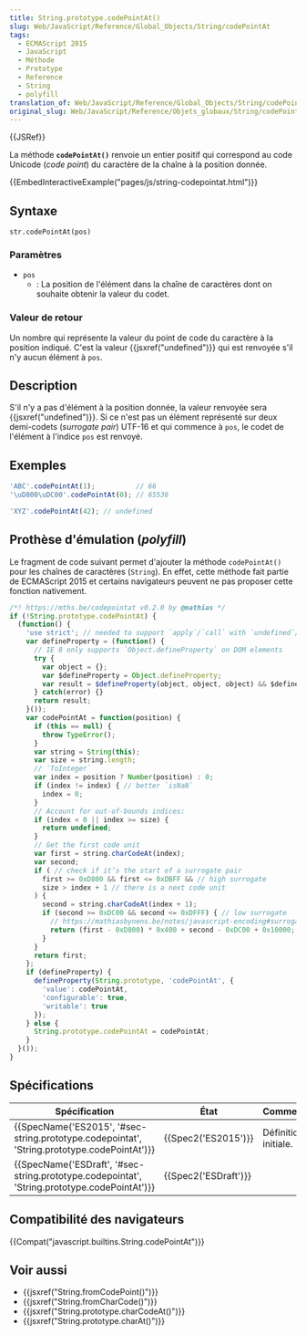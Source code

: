 ```yaml
---
title: String.prototype.codePointAt()
slug: Web/JavaScript/Reference/Global_Objects/String/codePointAt
tags:
  - ECMAScript 2015
  - JavaScript
  - Méthode
  - Prototype
  - Reference
  - String
  - polyfill
translation_of: Web/JavaScript/Reference/Global_Objects/String/codePointAt
original_slug: Web/JavaScript/Reference/Objets_globaux/String/codePointAt
---
```

{{JSRef}}

La méthode **`codePointAt()`** renvoie un entier positif qui correspond au code Unicode (_code point_) du caractère de la chaîne à la position donnée.

{{EmbedInteractiveExample("pages/js/string-codepointat.html")}}

## Syntaxe

    str.codePointAt(pos)

### Paramètres

- `pos`
  - : La position de l'élément dans la chaîne de caractères dont on souhaite obtenir la valeur du codet.

### Valeur de retour

Un nombre qui représente la valeur du point de code du caractère à la position indiqué. C'est la valeur {{jsxref("undefined")}} qui est renvoyée s'il n'y aucun élément à `pos`.

## Description

S'il n'y a pas d'élément à la position donnée, la valeur renvoyée sera {{jsxref("undefined")}}. Si ce n'est pas un élément représenté sur deux demi-codets (_surrogate pair_) UTF-16 et qui commence à `pos`, le codet de l'élément à l'indice `pos` est renvoyé.

## Exemples

```js
'ABC'.codePointAt(1);          // 66
'\uD800\uDC00'.codePointAt(0); // 65536

'XYZ'.codePointAt(42); // undefined
```

## Prothèse d'émulation (_polyfill_)

Le fragment de code suivant permet d'ajouter la méthode `codePointAt()` pour les chaînes de caractères (`String`). En effet, cette méthode fait partie de ECMAScript 2015 et certains navigateurs peuvent ne pas proposer cette fonction nativement.

```js
/*! https://mths.be/codepointat v0.2.0 by @mathias */
if (!String.prototype.codePointAt) {
  (function() {
    'use strict'; // needed to support `apply`/`call` with `undefined`/`null`
    var defineProperty = (function() {
      // IE 8 only supports `Object.defineProperty` on DOM elements
      try {
        var object = {};
        var $defineProperty = Object.defineProperty;
        var result = $defineProperty(object, object, object) && $defineProperty;
      } catch(error) {}
      return result;
    }());
    var codePointAt = function(position) {
      if (this == null) {
        throw TypeError();
      }
      var string = String(this);
      var size = string.length;
      // `ToInteger`
      var index = position ? Number(position) : 0;
      if (index != index) { // better `isNaN`
        index = 0;
      }
      // Account for out-of-bounds indices:
      if (index < 0 || index >= size) {
        return undefined;
      }
      // Get the first code unit
      var first = string.charCodeAt(index);
      var second;
      if ( // check if it’s the start of a surrogate pair
        first >= 0xD800 && first <= 0xDBFF && // high surrogate
        size > index + 1 // there is a next code unit
      ) {
        second = string.charCodeAt(index + 1);
        if (second >= 0xDC00 && second <= 0xDFFF) { // low surrogate
          // https://mathiasbynens.be/notes/javascript-encoding#surrogate-formulae
          return (first - 0xD800) * 0x400 + second - 0xDC00 + 0x10000;
        }
      }
      return first;
    };
    if (defineProperty) {
      defineProperty(String.prototype, 'codePointAt', {
        'value': codePointAt,
        'configurable': true,
        'writable': true
      });
    } else {
      String.prototype.codePointAt = codePointAt;
    }
  }());
}
```

## Spécifications

| Spécification                                                                                                                | État                         | Commentaires         |
| ---------------------------------------------------------------------------------------------------------------------------- | ---------------------------- | -------------------- |
| {{SpecName('ES2015', '#sec-string.prototype.codepointat', 'String.prototype.codePointAt')}}     | {{Spec2('ES2015')}}     | Définition initiale. |
| {{SpecName('ESDraft', '#sec-string.prototype.codepointat', 'String.prototype.codePointAt')}} | {{Spec2('ESDraft')}} |                      |

## Compatibilité des navigateurs

{{Compat("javascript.builtins.String.codePointAt")}}

## Voir aussi

- {{jsxref("String.fromCodePoint()")}}
- {{jsxref("String.fromCharCode()")}}
- {{jsxref("String.prototype.charCodeAt()")}}
- {{jsxref("String.prototype.charAt()")}}
